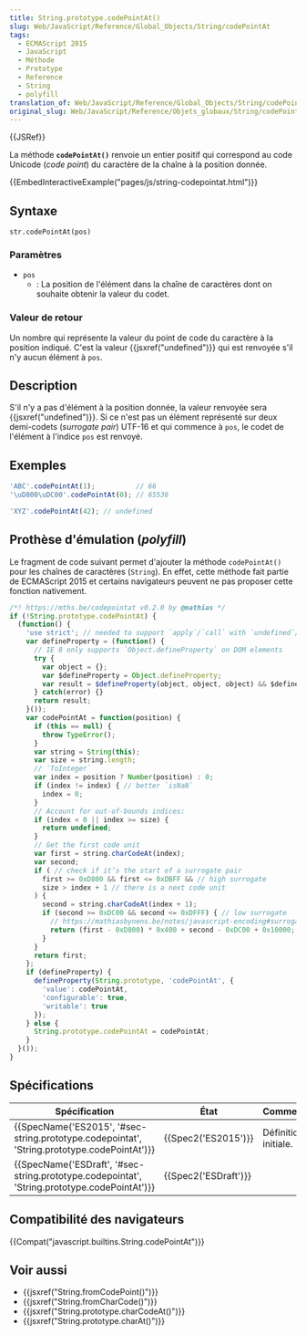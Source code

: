 ```yaml
---
title: String.prototype.codePointAt()
slug: Web/JavaScript/Reference/Global_Objects/String/codePointAt
tags:
  - ECMAScript 2015
  - JavaScript
  - Méthode
  - Prototype
  - Reference
  - String
  - polyfill
translation_of: Web/JavaScript/Reference/Global_Objects/String/codePointAt
original_slug: Web/JavaScript/Reference/Objets_globaux/String/codePointAt
---
```

{{JSRef}}

La méthode **`codePointAt()`** renvoie un entier positif qui correspond au code Unicode (_code point_) du caractère de la chaîne à la position donnée.

{{EmbedInteractiveExample("pages/js/string-codepointat.html")}}

## Syntaxe

    str.codePointAt(pos)

### Paramètres

- `pos`
  - : La position de l'élément dans la chaîne de caractères dont on souhaite obtenir la valeur du codet.

### Valeur de retour

Un nombre qui représente la valeur du point de code du caractère à la position indiqué. C'est la valeur {{jsxref("undefined")}} qui est renvoyée s'il n'y aucun élément à `pos`.

## Description

S'il n'y a pas d'élément à la position donnée, la valeur renvoyée sera {{jsxref("undefined")}}. Si ce n'est pas un élément représenté sur deux demi-codets (_surrogate pair_) UTF-16 et qui commence à `pos`, le codet de l'élément à l'indice `pos` est renvoyé.

## Exemples

```js
'ABC'.codePointAt(1);          // 66
'\uD800\uDC00'.codePointAt(0); // 65536

'XYZ'.codePointAt(42); // undefined
```

## Prothèse d'émulation (_polyfill_)

Le fragment de code suivant permet d'ajouter la méthode `codePointAt()` pour les chaînes de caractères (`String`). En effet, cette méthode fait partie de ECMAScript 2015 et certains navigateurs peuvent ne pas proposer cette fonction nativement.

```js
/*! https://mths.be/codepointat v0.2.0 by @mathias */
if (!String.prototype.codePointAt) {
  (function() {
    'use strict'; // needed to support `apply`/`call` with `undefined`/`null`
    var defineProperty = (function() {
      // IE 8 only supports `Object.defineProperty` on DOM elements
      try {
        var object = {};
        var $defineProperty = Object.defineProperty;
        var result = $defineProperty(object, object, object) && $defineProperty;
      } catch(error) {}
      return result;
    }());
    var codePointAt = function(position) {
      if (this == null) {
        throw TypeError();
      }
      var string = String(this);
      var size = string.length;
      // `ToInteger`
      var index = position ? Number(position) : 0;
      if (index != index) { // better `isNaN`
        index = 0;
      }
      // Account for out-of-bounds indices:
      if (index < 0 || index >= size) {
        return undefined;
      }
      // Get the first code unit
      var first = string.charCodeAt(index);
      var second;
      if ( // check if it’s the start of a surrogate pair
        first >= 0xD800 && first <= 0xDBFF && // high surrogate
        size > index + 1 // there is a next code unit
      ) {
        second = string.charCodeAt(index + 1);
        if (second >= 0xDC00 && second <= 0xDFFF) { // low surrogate
          // https://mathiasbynens.be/notes/javascript-encoding#surrogate-formulae
          return (first - 0xD800) * 0x400 + second - 0xDC00 + 0x10000;
        }
      }
      return first;
    };
    if (defineProperty) {
      defineProperty(String.prototype, 'codePointAt', {
        'value': codePointAt,
        'configurable': true,
        'writable': true
      });
    } else {
      String.prototype.codePointAt = codePointAt;
    }
  }());
}
```

## Spécifications

| Spécification                                                                                                                | État                         | Commentaires         |
| ---------------------------------------------------------------------------------------------------------------------------- | ---------------------------- | -------------------- |
| {{SpecName('ES2015', '#sec-string.prototype.codepointat', 'String.prototype.codePointAt')}}     | {{Spec2('ES2015')}}     | Définition initiale. |
| {{SpecName('ESDraft', '#sec-string.prototype.codepointat', 'String.prototype.codePointAt')}} | {{Spec2('ESDraft')}} |                      |

## Compatibilité des navigateurs

{{Compat("javascript.builtins.String.codePointAt")}}

## Voir aussi

- {{jsxref("String.fromCodePoint()")}}
- {{jsxref("String.fromCharCode()")}}
- {{jsxref("String.prototype.charCodeAt()")}}
- {{jsxref("String.prototype.charAt()")}}
